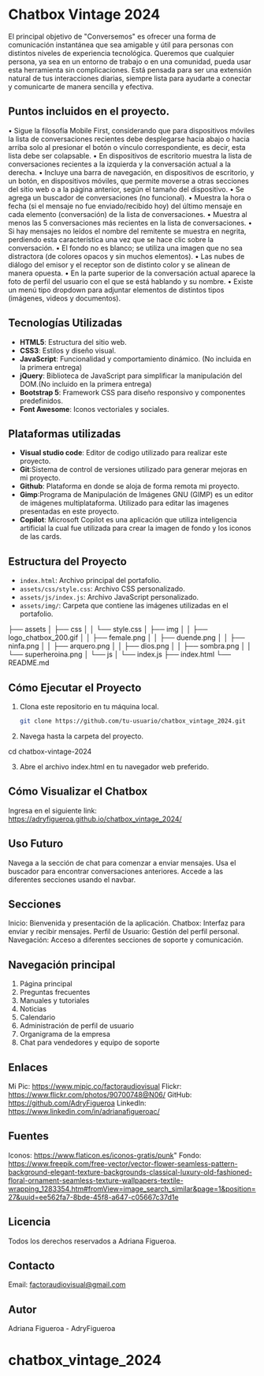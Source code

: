 # Chatbox Vintage 2024

El principal objetivo de "Conversemos" es ofrecer una forma de comunicación instantánea que sea amigable y útil para personas con distintos niveles de experiencia tecnológica. Queremos que cualquier persona, ya sea en un entorno de trabajo o en una comunidad, pueda usar esta herramienta sin complicaciones. Está pensada para ser una extensión natural de tus interacciones diarias, siempre lista para ayudarte a conectar y comunicarte de manera sencilla y efectiva.

## Puntos incluidos en el proyecto.

• Sigue la filosofía Mobile First, considerando que para dispositivos móviles la lista de
conversaciones recientes debe desplegarse hacia abajo o hacia arriba solo al presionar el
botón o vínculo correspondiente, es decir, esta lista debe ser colapsable.
• En dispositivos de escritorio muestra  la lista de conversaciones recientes a
la izquierda y la conversación actual a la derecha.
• Incluye una barra de navegación, en dispositivos de escritorio, y un botón, en dispositivos
móviles, que permite moverse a otras secciones del sitio web o a la página anterior, según
el tamaño del dispositivo.
• Se agrega un buscador de conversaciones (no funcional).
• Muestra la hora o fecha (si el mensaje no fue enviado/recibido hoy) del último
mensaje en cada elemento (conversación) de la lista de conversaciones.
• Muestra al menos las 5 conversaciones más recientes en la lista de conversaciones.
• Si hay mensajes no leídos el nombre del remitente se muestra en negrita, perdiendo esta
característica una vez que se hace clic sobre la conversación.
• El fondo no es blanco; se utiliza una imagen que no sea distractora (de
colores opacos y sin muchos elementos).
• Las nubes de diálogo del emisor y el receptor son de distinto color y se alinean de
manera opuesta.
• En la parte superior de la conversación actual aparece la foto de perfil del usuario con
el que se está hablando y su nombre.
• Existe un menú tipo dropdown para adjuntar elementos de distintos tipos (imágenes,
videos y documentos).

## Tecnologías Utilizadas

- **HTML5**: Estructura del sitio web.
- **CSS3**: Estilos y diseño visual.
- **JavaScript**: Funcionalidad y comportamiento dinámico. (No incluida en la primera entrega)
- **jQuery**: Biblioteca de JavaScript para simplificar la manipulación del DOM.(No incluido en la primera entrega)
- **Bootstrap 5**: Framework CSS para diseño responsivo y componentes predefinidos.
- **Font Awesome**: Iconos vectoriales y sociales.

## Plataformas utilizadas

- **Visual studio code**: Editor de codigo utilizado para realizar este proyecto.
- **Git**:Sistema de control de versiones utilizado para generar mejoras en mi proyecto.
- **Github**: Plataforma en donde se aloja de forma remota mi proyecto.
- **Gimp**:Programa de Manipulación de Imágenes GNU (GIMP) es un editor de imágenes multiplataforma. Utilizado para editar las imagenes presentadas en este proyecto.
- **Copilot**: Microsoft Copilot es una aplicación que utiliza inteligencia artificial la cual fue utilizada para crear la imagen de fondo y los iconos de las cards.

## Estructura del Proyecto

- `index.html`: Archivo principal del portafolio.
- `assets/css/style.css`: Archivo CSS personalizado.
- `assets/js/index.js`: Archivo JavaScript personalizado.
- `assets/img/`: Carpeta que contiene las imágenes utilizadas en el portafolio.

├── assets
│   ├── css
│   │   └── style.css
│   ├── img
│   │   ├── logo_chatbox_200.gif
│   │   ├── female.png
│   │   ├── duende.png
│   │   ├── ninfa.png
│   │   ├── arquero.png
│   │   ├── dios.png
│   │   ├── sombra.png
│   │   └── superheroina.png
│   └── js
│       └── index.js
├── index.html
└── README.md

## Cómo Ejecutar el Proyecto

1. Clona este repositorio en tu máquina local.

   ```bash
   git clone https://github.com/tu-usuario/chatbox_vintage_2024.git

   ```

2. Navega hasta la carpeta del proyecto.

cd chatbox-vintage-2024

3. Abre el archivo index.html en tu navegador web preferido.

## Cómo Visualizar el Chatbox

Ingresa en el siguiente link:
https://adryfigueroa.github.io/chatbox_vintage_2024/

## Uso Futuro

Navega a la sección de chat para comenzar a enviar mensajes.
Usa el buscador para encontrar conversaciones anteriores.
Accede a las diferentes secciones usando el navbar.

## Secciones 

Inicio: Bienvenida y presentación de la aplicación.
Chatbox: Interfaz para enviar y recibir mensajes.
Perfil de Usuario: Gestión del perfil personal.
Navegación: Acceso a diferentes secciones de soporte y comunicación.

## Navegación principal
1. Página principal
2. Preguntas frecuentes
3. Manuales y tutoriales
4. Noticias
5. Calendario
6. Administración de perfil de usuario
7. Organigrama de la empresa
8. Chat para vendedores y equipo de soporte



## Enlaces

Mi Pic: https://www.mipic.co/factoraudiovisual
Flickr: https://www.flickr.com/photos/90700748@N06/
GitHub: https://github.com/AdryFigueroa
LinkedIn: https://www.linkedin.com/in/adrianafigueroac/

## Fuentes

Iconos: https://www.flaticon.es/iconos-gratis/punk"
Fondo: https://www.freepik.com/free-vector/vector-flower-seamless-pattern-background-elegant-texture-backgrounds-classical-luxury-old-fashioned-floral-ornament-seamless-texture-wallpapers-textile-wrapping_1283354.htm#fromView=image_search_similar&page=1&position=27&uuid=ee562fa7-8bde-45f8-a647-c05667c37d1e

## Licencia

Todos los derechos reservados a Adriana Figueroa.

## Contacto

Email: factoraudiovisual@gmail.com

## Autor

Adriana Figueroa - AdryFigueroa
# chatbox_vintage_2024
